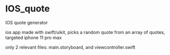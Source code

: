 # IOS_quote
IOS quote generator

ios app made with swift/uikit, picks a random quote from an array of quotes, targeted iphone 11
pro max

only 2 relevant files: main.storyboard, and viewcontroller.swift

